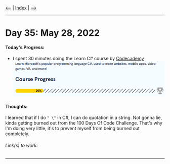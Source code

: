 [<--](../Days/Day34.md) | [Index](../README.md) | [-->](../Days/Day35.md)
____
# Day 35: May 28, 2022
#### Today's Progress:
- I spent 30 minutes doing the Learn C# course by [Codecademy](https://www.codecademy.com/learn/learn-c-sharp)<br>
![CsharpProgress20.png](../Attachments-DOC/CsharpProgress20.png)

#### Thoughts:
I learned that if I do `" \"` in C#, I can do quotation in a string. Not gonna lie, kinda getting burned out from the 100 Days Of Code Challenge. That's why I'm doing very little, it's to prevent myself from being burned out completely.

###### Link(s) to work:

___
